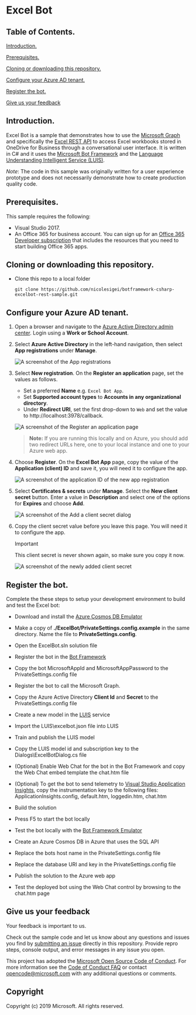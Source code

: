 
# Excel Bot

## Table of Contents. ##

[Introduction.](#introduction)

[Prerequisites.](#prerequisites)

[Cloning or downloading this repository.](#Cloning-or-downloading-this-repository)

[Configure your Azure AD tenant.](#Configure-your-Azure-AD-tenant)

[Register the bot.](#Register-the-bot)

[Give us your feedback](#Give-us-your-feedback)

## Introduction.
<a name="introduction"></a>
Excel Bot is a sample that demonstrates how to use the [Microsoft Graph](https://graph.microsoft.io) and specifically the [Excel REST API](https://graph.microsoft.io/en-us/docs/api-reference/v1.0/resources/excel) to access Excel workbooks stored in OneDrive for Business through a conversational user interface. It is written in C# and it uses the [Microsoft Bot Framework](https://dev.botframework.com/) and the [Language Understanding Intelligent Service (LUIS)](https://www.luis.ai/).

*Note*: The code in this sample was originally written for a user experience prototype and does not necessarily demonstrate how to create production quality code.

## Prerequisites.
<a name="prerequisites"></a>

This sample requires the following:  

- Visual Studio 2017.
- An Office 365 for business account. You can sign up for an [Office 365 Developer subscription](https://msdn.microsoft.com/en-us/office/office365/howto/setup-development-environment) that includes the resources that you need to start building Office 365 apps.

## Cloning or downloading this repository.
<a name="cloning-downloading-repo"></a>

- Clone this repo to a local folder

    ` git clone https://github.com/nicolesigei/botframework-csharp-excelbot-rest-sample.git `

<a name="configure-azure"></a>
## Configure your Azure AD tenant.

1. Open a browser and navigate to the [Azure Active Directory admin center](https://aad.portal.azure.com). Login using a **Work or School Account**.

1. Select **Azure Active Directory** in the left-hand navigation, then select **App registrations** under **Manage**.

    ![A screenshot of the App registrations ](readme-images/aad-portal-app-registrations.png)

1. Select **New registration**. On the **Register an application** page, set the values as follows.

    - Set a preferred **Name** e.g. `Excel Bot App`.
    - Set **Supported account types** to **Accounts in any organizational directory**.
    - Under **Redirect URI**, set the first drop-down to `Web` and set the value to http://localhost:3978/callback.

    ![A screenshot of the Register an application page](readme-images/aad-register-an-app.PNG)

    > **Note:** If you are running this locally and on Azure, you should add two redirect URLs here, one to your local instance and one to your Azure web app.
    
1. Choose **Register**. On the **Excel Bot App** page, copy the value of the **Application (client) ID** and save it, you will need it to configure the app.

    ![A screenshot of the application ID of the new app registration](readme-images/aad-application-id.PNG)

1. Select **Certificates & secrets** under **Manage**. Select the **New client secret** button. Enter a value in **Description** and select one of the options for **Expires** and choose **Add**.

    ![A screenshot of the Add a client secret dialog](readme-images/aad-new-client-secret.png)

1. Copy the client secret value before you leave this page. You will need it to configure the app.

    > [!IMPORTANT]
    > This client secret is never shown again, so make sure you copy it now.

    ![A screenshot of the newly added client secret](readme-images/aad-copy-client-secret.png)
    <a name = "register-bot"></a>
## Register the bot.

Complete the these steps to setup your development environment to build and test the Excel bot:

- Download and install the [Azure Cosmos DB Emulator](https://docs.microsoft.com/en-us/azure/cosmos-db/local-emulator)

- Make a copy of **./ExcelBot/PrivateSettings.config.example** in the same directory. Name the file  to **PrivateSettings.config**.
- Open the ExcelBot.sln solution file
- Register the bot in the [Bot Framework](https://dev.botframework.com/bots/new)
- Copy the bot MicrosoftAppId and MicrosoftAppPassword to the PrivateSettings.config file
- Register the bot to call the Microsoft Graph.
- Copy the Azure Active Directory **Client Id** and **Secret** to the PrivateSettings.config file
- Create a new model in the [LUIS](https://www.luis.ai) service
- Import the LUIS\excelbot.json file into LUIS
- Train and publish the LUIS model
- Copy the LUIS model id and subscription key to the Dialogs\ExcelBotDialog.cs file
- (Optional) Enable Web Chat for the bot in the Bot Framework and copy the Web Chat embed template the chat.htm file
- (Optional) To get the bot to send telemetry to [Visual Studio Application Insights](https://azure.microsoft.com/en-us/services/application-insights/), copy the instrumentation key to the following files: ApplicationInsights.config, default.htm, loggedin.htm, chat.htm
- Build the solution
- Press F5 to start the bot locally
- Test the bot locally with the [Bot Framework Emulator](https://docs.botframework.com/en-us/tools/bot-framework-emulator)
- Create an Azure Cosmos DB in Azure that uses the SQL API
- Replace the bots host name in the PrivateSettings.config file
- Replace the database URI and key in the PrivateSettings.config file
- Publish the solution to the Azure web app
- Test the deployed bot using the Web Chat control by browsing to the chat.htm page  

## Give us your feedback

<a name="Give-us-your-feedback"></a>

Your feedback is important to us.  

Check out the sample code and let us know about any questions and issues you find by [submitting an issue](https://github.com/microsoftgraph/botframework-csharp-excelbot-rest-sample/issues) directly in this repository. Provide repro steps, console output, and error messages in any issue you open.

This project has adopted the [Microsoft Open Source Code of Conduct](https://opensource.microsoft.com/codeofconduct/). For more information see the [Code of Conduct FAQ](https://opensource.microsoft.com/codeofconduct/faq/) or contact [opencode@microsoft.com](mailto:opencode@microsoft.com) with any additional questions or comments.

## Copyright

Copyright (c) 2019 Microsoft. All rights reserved.
  
